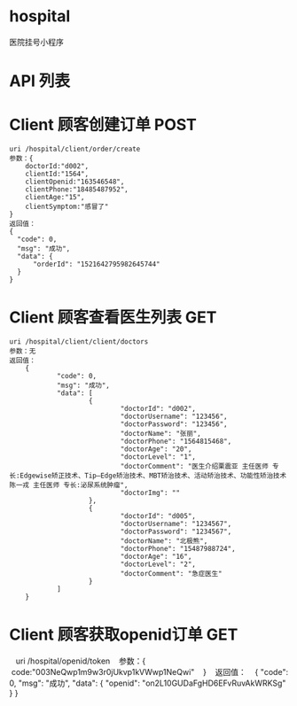 # hospital
医院挂号小程序

#  API 列表
#  Client 顾客创建订单 POST
    uri /hospital/client/order/create
    参数：{
        doctorId:"d002",
        clientId:"1564",
        clientOpenid:"163546548",
        clientPhone:"18485487952",
        clientAge:"15",
        clientSymptom:"感冒了"
    }
    返回值：
    {
      "code": 0,
      "msg": "成功",
      "data": {
          "orderId": "1521642795982645744"
      }
    }
#  Client 顾客查看医生列表 GET
	uri /hospital/client/client/doctors
	参数：无
	返回值：
		{
				"code": 0,
				"msg": "成功",
				"data": [
						{
								"doctorId": "d002",
								"doctorUsername": "123456",
								"doctorPassword": "123456",
								"doctorName": "张丽",
								"doctorPhone": "1564815468",
								"doctorAge": "20",
								"doctorLevel": "1",
								"doctorComment": "医生介绍栗震亚 主任医师 专长:Edgewise矫正技术、Tip—Edge矫治技术、MBT矫治技术、活动矫治技术、功能性矫治技术 陈一戎 主任医师 专长:泌尿系统肿瘤",
								"doctorImg": ""
						},
						{
								"doctorId": "d005",
								"doctorUsername": "1234567",
								"doctorPassword": "1234567",
								"doctorName": "北极熊",
								"doctorPhone": "15487988724",
								"doctorAge": "16",
								"doctorLevel": "2",
								"doctorComment": "急症医生"
						}
				]
		}
#  Client 顾客获取openid订单 GET
    uri /hospital/openid/token
    参数：{
        code:"003NeQwp1m9w3r0jUkvp1kVWwp1NeQwi"
    }
    返回值：
    {
        "code": 0,
        "msg": "成功",
        "data": {
            "openid": "on2L10GUDaFgHD6EFvRuvAkWRKSg"
        }
    }
